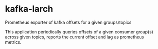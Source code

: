 # kafka-larch
Prometheus exporter of kafka offsets for a given groups/topics

This application periodically queries offsets of a given consumer group(s) across given topics, reports the current offset and lag
as prometheus metrics.
